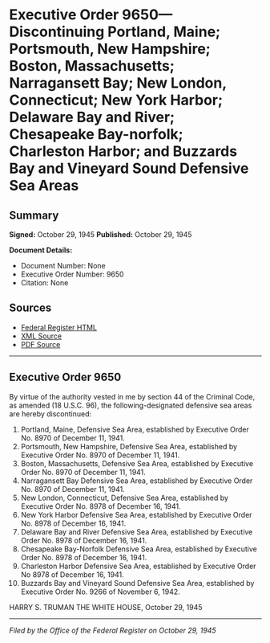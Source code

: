 # Executive Order 9650—Discontinuing Portland, Maine; Portsmouth, New Hampshire; Boston, Massachusetts; Narragansett Bay; New London, Connecticut; New York Harbor; Delaware Bay and River; Chesapeake Bay-norfolk; Charleston Harbor; and Buzzards Bay and Vineyard Sound Defensive Sea Areas

## Summary

**Signed:** October 29, 1945
**Published:** October 29, 1945

**Document Details:**
- Document Number: None
- Executive Order Number: 9650
- Citation: None

## Sources
- [Federal Register HTML](https://www.presidency.ucsb.edu/documents/executive-order-9650-discontinuing-portland-maine-portsmouth-new-hampshire-boston)
- [XML Source](None)
- [PDF Source](None)

---

## Executive Order 9650

By virtue of the authority vested in me by section 44 of the Criminal Code, as amended (18 U.S.C. 96), the following-designated defensive sea areas are hereby discontinued:
1. Portland, Maine, Defensive Sea Area, established by Executive Order No. 8970 of December 11, 1941.
2. Portsmouth, New Hampshire, Defensive Sea Area, established by Executive Order No. 8970 of December 11, 1941.
3. Boston, Massachusetts, Defensive Sea Area, established by Executive Order No. 8970 of December 11, 1941.
4. Narragansett Bay Defensive Sea Area, established by Executive Order No. 8970 of December 11, 1941.
5. New London, Connecticut, Defensive Sea Area, established by Executive Order No. 8978 of December 16, 1941.
6. New York Harbor Defensive Sea Area, established by Executive Order No. 8978 of December 16, 1941.
7. Delaware Bay and River Defensive Sea Area, established by Executive Order No. 8978 of December 16, 1941.
8. Chesapeake Bay-Norfolk Defensive Sea Area, established by Executive Order No. 8978 of December 16, 1941.
9. Charleston Harbor Defensive Sea Area, established by Executive Order No 8978 of December 16, 1941.
10. Buzzards Bay and Vineyard Sound Defensive Sea Area, established by Executive Order No. 9266 of November 6, 1942.

HARRY S. TRUMAN
THE WHITE HOUSE,
October 29, 1945

---

*Filed by the Office of the Federal Register on October 29, 1945*
